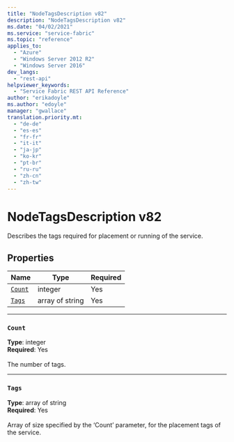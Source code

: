```yaml
---
title: "NodeTagsDescription v82"
description: "NodeTagsDescription v82"
ms.date: "04/02/2021"
ms.service: "service-fabric"
ms.topic: "reference"
applies_to: 
  - "Azure"
  - "Windows Server 2012 R2"
  - "Windows Server 2016"
dev_langs: 
  - "rest-api"
helpviewer_keywords: 
  - "Service Fabric REST API Reference"
author: "erikadoyle"
ms.author: "edoyle"
manager: "gwallace"
translation.priority.mt: 
  - "de-de"
  - "es-es"
  - "fr-fr"
  - "it-it"
  - "ja-jp"
  - "ko-kr"
  - "pt-br"
  - "ru-ru"
  - "zh-cn"
  - "zh-tw"
---
```

# NodeTagsDescription v82

Describes the tags required for placement or running of the service.

## Properties
| Name | Type | Required |
| --- | --- | --- |
| [`Count`](#count) | integer | Yes |
| [`Tags`](#tags) | array of string | Yes |

____
### `Count`
__Type__: integer <br/>
__Required__: Yes<br/>
<br/>
The number of tags.

____
### `Tags`
__Type__: array of string <br/>
__Required__: Yes<br/>
<br/>
Array of size specified by the ‘Count’ parameter, for the placement tags of the service.

